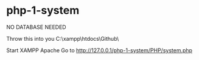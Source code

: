 # php-1-system
NO DATABASE NEEDED

Throw this into you C:\xampp\htdocs\Github\

Start XAMPP Apache
Go to http://127.0.0.1/php-1-system/PHP/system.php
